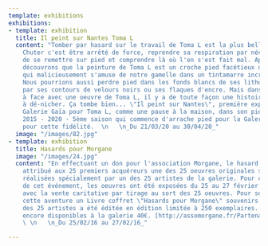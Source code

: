```yaml
---
template: exhibitions
exhibitions:
- template: exhibition
  title: Il peint sur Nantes Toma L
  content: "Tomber par hasard sur le travail de Toma L est la plus belle des chutes!
    Chuter c'est être arrêté de force, reprendre sa respiration par nécessité avant
    de se remettre sur pied et comprendre là où l'on s'est fait mal. Après coup, nous
    découvrons que la peinture de Toma L est un croche pied facétieux du bonhomme
    qui malicieusement s'amuse de notre gamelle dans un tintamarre incroyable de couleurs.
    Nous pourrions aussi perdre pied dans les fonds blancs de ses lithos maculées
    par ses contours de velours noirs ou ses flaques d'encre. Mais dans chaque face
    à face avec une oeuvre de Toma L, il y a de toute façon une histoire à tiroir
    à dé-nicher. Ça tombe bien... \"Il peint sur Nantes\", première exposition à la
    Galerie Gaïa pour Toma L, comme une pause à la maison, dans son pied à terre.
    2015 - 2020 - 5ème saison qui commence d'arrache pied pour la Galerie Gaïa. Merci
    pour cette fidélité.  \n   \n_Du 21/03/20 au 30/04/20_"
  image: "/images/82.jpg"
- template: exhibition
  title: Hasards pour Morgane
  image: "/images/24.jpg"
  content: "En effectuant un don pour l'association Morgane, le hasard du tirage a
    attribué aux 25 premiers acquéreurs une des 25 oeuvres originales sur papier,
    réalisées spécialement par un des 25 artistes de la galerie. Pour comprendre l'histoire
    de cet événement, les oeuvres ont été exposées du 25 au 27 février avant dispersion,
    avec la vente caritative par tirage au sort des 25 oeuvres. Pour se souvenir de
    cette aventure un Livre coffret \"Hasards pour Morgane\" souvenirs des 25 oeuvres
    des 25 artistes a été éditée en édition limitée à 250 exemplaires. Exemplaires
    encore disponibles à la galerie 40€. [http://assomorgane.fr/Partenariat-avec-GAIA.html](http://assomorgane.fr/Partenariat-avec-GAIA.html)
    \ \n   \n_Du 25/02/16 au 27/02/16_"

---
```

